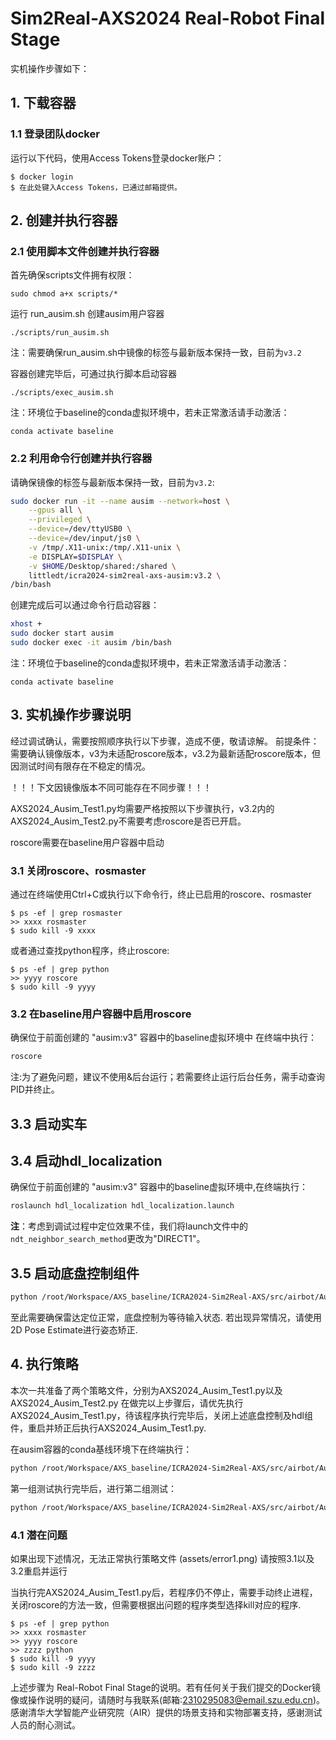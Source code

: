 # Sim2Real-AXS2024 Real-Robot Final Stage


实机操作步骤如下：


## 1. 下载容器
### 1.1 登录团队docker

运行以下代码，使用Access Tokens登录docker账户：
```
$ docker login
$ 在此处键入Access Tokens，已通过邮箱提供。
```

## 2. 创建并执行容器
### 2.1 使用脚本文件创建并执行容器
首先确保scripts文件拥有权限：
```
sudo chmod a+x scripts/*
```
运行 run_ausim.sh 创建ausim用户容器
```
./scripts/run_ausim.sh
```
注：需要确保run_ausim.sh中镜像的标签与最新版本保持一致，目前为`v3.2`

容器创建完毕后，可通过执行脚本启动容器
```
./scripts/exec_ausim.sh
```
注：环境位于baseline的conda虚拟环境中，若未正常激活请手动激活：
```
conda activate baseline
```

### 2.2 利用命令行创建并执行容器
请确保镜像的标签与最新版本保持一致，目前为`v3.2`:
```bash
sudo docker run -it --name ausim --network=host \
    --gpus all \
    --privileged \
    --device=/dev/ttyUSB0 \
    --device=/dev/input/js0 \
    -v /tmp/.X11-unix:/tmp/.X11-unix \
    -e DISPLAY=$DISPLAY \
    -v $HOME/Desktop/shared:/shared \
    littledt/icra2024-sim2real-axs-ausim:v3.2 \
/bin/bash
```
创建完成后可以通过命令行启动容器：
```bash
xhost +
sudo docker start ausim
sudo docker exec -it ausim /bin/bash
```
注：环境位于baseline的conda虚拟环境中，若未正常激活请手动激活：
```
conda activate baseline
```

## 3. 实机操作步骤说明
经过调试确认，需要按照顺序执行以下步骤，造成不便，敬请谅解。
前提条件：需要确认镜像版本，v3为未适配roscore版本，v3.2为最新适配roscore版本，但因测试时间有限存在不稳定的情况。

！！！下文因镜像版本不同可能存在不同步骤！！！ <br /> 

AXS2024_Ausim_Test1.py均需要严格按照以下步骤执行，v3.2内的AXS2024_Ausim_Test2.py不需要考虑roscore是否已开启。

roscore需要在baseline用户容器中启动

### 3.1 关闭roscore、rosmaster
通过在终端使用Ctrl+C或执行以下命令行，终止已启用的roscore、rosmaster

```
$ ps -ef | grep rosmaster
>> xxxx rosmaster
$ sudo kill -9 xxxx
```
或者通过查找python程序，终止roscore:
```
$ ps -ef | grep python
>> yyyy roscore
$ sudo kill -9 yyyy
```

### 3.2 在baseline用户容器中启用roscore
确保位于前面创建的 "ausim:v3" 容器中的baseline虚拟环境中
在终端中执行：
```bash
roscore
```
注:为了避免问题，建议不使用&后台运行；若需要终止运行后台任务，需手动查询PID并终止。


## 3.3 启动实车
## 3.4 启动hdl_localization

确保位于前面创建的 "ausim:v3" 容器中的baseline虚拟环境中,在终端执行：

```bash
roslaunch hdl_localization hdl_localization.launch
```

**注**：考虑到调试过程中定位效果不佳，我们将launch文件中的`ndt_neighbor_search_method`更改为"DIRECT1"。

## 3.5 启动底盘控制组件

```bash
python /root/Workspace/AXS_baseline/ICRA2024-Sim2Real-AXS/src/airbot/Ausim/ros_base_control.py
```
至此需要确保雷达定位正常，底盘控制为等待输入状态.
若出现异常情况，请使用2D Pose Estimate进行姿态矫正.

## 4. 执行策略

本次一共准备了两个策略文件，分别为AXS2024_Ausim_Test1.py以及AXS2024_Ausim_Test2.py
在做完以上步骤后，请优先执行AXS2024_Ausim_Test1.py，待该程序执行完毕后，关闭上述底盘控制及hdl组件，重启并矫正后执行AXS2024_Ausim_Test1.py.

在ausim容器的conda基线环境下在终端执行：

```bash
python /root/Workspace/AXS_baseline/ICRA2024-Sim2Real-AXS/src/airbot/Ausim/AXS2024_Ausim_Test1.py
```

第一组测试执行完毕后，进行第二组测试：
```bash
python /root/Workspace/AXS_baseline/ICRA2024-Sim2Real-AXS/src/airbot/Ausim/AXS2024_Ausim_Test2.py
```

### 4.1 潜在问题
如果出现下述情况，无法正常执行策略文件
(assets/error1.png)
请按照3.1以及3.2重启并运行

当执行完AXS2024_Ausim_Test1.py后，若程序仍不停止，需要手动终止进程，关闭roscore的方法一致，但需要根据出问题的程序类型选择kill对应的程序.
```
$ ps -ef | grep python
>> xxxx rosmaster
>> yyyy roscore
>> zzzz python
$ sudo kill -9 yyyy
$ sudo kill -9 zzzz
```


上述步骤为 Real-Robot Final Stage的说明。若有任何关于我们提交的Docker镜像或操作说明的疑问，请随时与我联系(邮箱:2310295083@email.szu.edu.cn)。
感谢清华大学智能产业研究院（AIR）提供的场景支持和实物部署支持，感谢测试人员的耐心测试。
